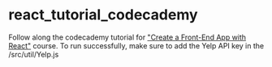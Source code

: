 # react_tutorial_codecademy
Follow along the codecademy tutorial for ["Create a Front-End App with React"](https://www.codecademy.com/learn/paths/build-web-apps-with-react) course.
To run successfully, make sure to add the Yelp API key in the /src/util/Yelp.js
